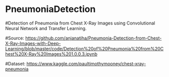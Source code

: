 # PneumoniaDetection
#Detection of Pneumonia from Chest X-Ray Images using Convolutional Neural Network and Transfer Learning.

#Source: https://github.com/anjanatiha/Pneumonia-Detection-from-Chest-X-Ray-Images-with-Deep-Learning/blob/master/code/Detection%20of%20Pneumonia%20from%20Chest%20X-Ray%20Images%201.0.0.3.ipynb

#Dataset: https://www.kaggle.com/paultimothymooney/chest-xray-pneumonia
